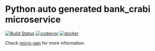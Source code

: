 # Python auto generated bank_crabi microservice
[![Build Status](https://travis-ci.org/reivaj05/bank_crabi.svg?branch=master)](https://travis-ci.org/reivaj05/bank_crabi) [![codecov](https://codecov.io/gh/reivaj05/bank_crabi/branch/master/graph/badge.svg)](https://codecov.io/gh/reivaj05/bank_crabi) [![docker](https://img.shields.io/badge/docker-image-blue.svg)](https://hub.docker.com/r/javiersv05/bank_crabi/)

Check [micro-gen](https://github.com/reivaj05/micro-gen) for more information.
